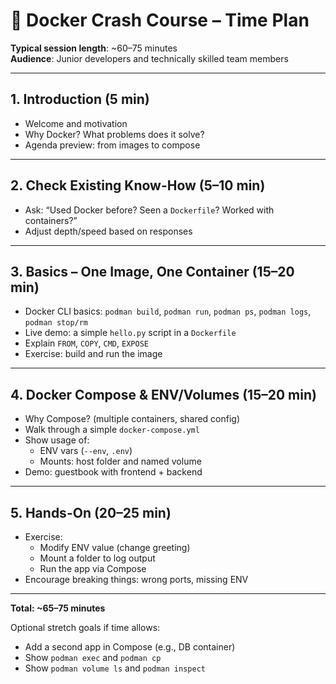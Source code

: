# 🐳 Docker Crash Course – Time Plan

**Typical session length**: ~60–75 minutes  
**Audience**: Junior developers and technically skilled team members

---

## 1. Introduction (5 min)

- Welcome and motivation
- Why Docker? What problems does it solve?
- Agenda preview: from images to compose

---

## 2. Check Existing Know-How (5–10 min)

- Ask: “Used Docker before? Seen a `Dockerfile`? Worked with containers?”
- Adjust depth/speed based on responses

---

## 3. Basics – One Image, One Container (15–20 min)

- Docker CLI basics: `podman build`, `podman run`, `podman ps`, `podman logs`, `podman stop/rm`
- Live demo: a simple `hello.py` script in a `Dockerfile`
- Explain `FROM`, `COPY`, `CMD`, `EXPOSE`
- Exercise: build and run the image

---

## 4. Docker Compose & ENV/Volumes (15–20 min)

- Why Compose? (multiple containers, shared config)
- Walk through a simple `docker-compose.yml`
- Show usage of:
    - ENV vars (`--env`, `.env`)
    - Mounts: host folder and named volume
- Demo: guestbook with frontend + backend

---

## 5. Hands-On (20–25 min)

- Exercise:
    - Modify ENV value (change greeting)
    - Mount a folder to log output
    - Run the app via Compose
- Encourage breaking things: wrong ports, missing ENV

---

**Total: ~65–75 minutes**

Optional stretch goals if time allows:

- Add a second app in Compose (e.g., DB container)
- Show `podman exec` and `podman cp`
- Show `podman volume ls` and `podman inspect`

